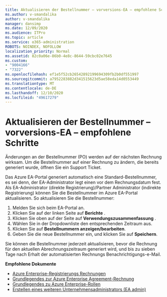 ```yaml
---
title: Aktualisieren der Bestellnummer – vorversions-EA – empfohlene Schritte
ms.author: v-smandalika
author: v-smandalika
manager: dansimp
ms.date: 12/09/2020
ms.audience: ITPro
ms.topic: article
ms.service: o365-administration
ROBOTS: NOINDEX, NOFOLLOW
localization_priority: Normal
ms.assetid: 82c0a06e-86b0-4e8c-8644-59cbc02e7645
ms.custom:
- "9004166"
- "7322"
ms.openlocfilehash: ef1e5f52cb26542892199694309fb2b0df551997
ms.sourcegitcommit: a7952283882d341515623d5ae58eda14d0553449
ms.translationtype: MT
ms.contentlocale: de-DE
ms.lasthandoff: 12/10/2020
ms.locfileid: "49617279"
---
```

# <a name="update-purchase-order-number---legacy-ea---recommended-steps"></a>Aktualisieren der Bestellnummer – vorversions-EA – empfohlene Schritte

Änderungen an der Bestellnummer (PO) werden auf der nächsten Rechnung wirksam. Um die Bestellnummer auf einer Rechnung zu ändern, die bereits generiert wurde, öffnen Sie ein Support Ticket. 

Das Azure EA-Portal generiert automatisch eine Standard-Bestellnummer, es sei denn, der EA-Administrator legt einen vor dem Rechnungsdatum fest. Als EA-Administrator (direkte Registrierung)/Partner Administrator (indirekte Registrierung) können Sie die Bestellnummer im Azure EA-Portal aktualisieren. So aktualisieren Sie die Bestellnummer:

1. Melden Sie sich beim EA-Portal an.
2. Klicken Sie auf der linken Seite auf **Berichte** .
3. Klicken Sie oben auf der Seite auf **Verwendungszusammenfassung** .
4. Wählen Sie in der Dropdownliste den entsprechenden Zeitraum aus.
5. Klicken Sie auf **Bestellnummern anzeigen/bearbeiten**.
6. Geben Sie die neue Bestellnummer ein, und klicken Sie auf **Speichern**.

Sie können die Bestellnummer jederzeit aktualisieren, bevor die Rechnung für den aktuellen Abrechnungszeitraum generiert wird, und bis zu sieben Tage nach Erhalt der automatisierten Rechnungs Benachrichtigungs-e-Mail. 

**Empfohlene Dokumente**

- [Azure Enterprise-Registrierungs Rechnungen](https://docs.microsoft.com/azure/cost-management-billing/manage/ea-portal-enrollment-invoices) 
- [Grundlegendes zur Azure Enterprise Agreement-Rechnung](https://docs.microsoft.com/azure/cost-management-billing/understand/review-enterprise-agreement-bill)  
- [Grundlegendes zu Azure Enterprise-Rollen](https://docs.microsoft.com/azure/cost-management-billing/manage/understand-ea-roles#add-a-new-enterprise-administrator) 
- [Erstellen eines weiteren Unternehmensadministrators (EA admin)](https://docs.microsoft.com/azure/cost-management-billing/manage/ea-portal-administration#create-another-enterprise-administrator)
